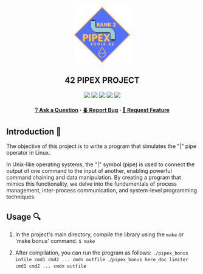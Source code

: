 <div align="center">
  <img src="img/pipex.png" alt="Logo" width="150" height="150">
  <h2>42 PIPEX PROJECT</h2>
    <a href= https://github.com/emre-mr246/42-evaluation><img src="https://img.shields.io/badge/score-125%20%2F%20100-success?style=for-the-badge"/></a>
    <a href= https://github.com/emre-mr246/42-evaluation><img src="https://img.shields.io/badge/circle-2-magenta?style=for-the-badge"/></a>
    <a href= https://github.com/emre-mr246/42-evaluation><img src="https://img.shields.io/badge/42-Evaluation-red?style=for-the-badge"/></a>
    <a href= https://github.com/emre-mr246/42-evaluation><img src="https://img.shields.io/github/last-commit/emre-mr246/42_ring2_pipex?style=for-the-badge"/></a>
    <a href="https://42istanbul.com.tr/"><img src="https://img.shields.io/badge/42-ISTANBUL-white?style=for-the-badge"/></a>
   
<h4>
    <a href="https://github.com/emre-mr246/42_ring2_pipex/issues">❔ Ask a Question</a>
  <span> · </span>
    <a href="https://github.com/emre-mr246/42_ring2_pipex/issues">🪲 Report Bug</a>
  <span> · </span>
    <a href="https://github.com/emre-mr246/42_ring2_pipex/issues">💬 Request Feature</a>
</h4>
</div>

## Introduction 🚀

The objective of this project is to write a program that simulates the "|" pipe operator in Linux.

In Unix-like operating systems, the "|" symbol (pipe) is used to connect the output of one command to the input of another, enabling powerful command chaining and data manipulation. By creating a program that mimics this functionality, we delve into the fundamentals of process management, inter-process communication, and system-level programming techniques.
  
## Usage 🔍

1. In the project's main directory, compile the library using the `make` or 'make bonus' command.
   `$ make` 

2.  After compilation, you can run the program as follows:
    `./pipex_bonus infile cmd1 cmd2 ... cmdn outfile`
    `./pipex_bonus here_doc limiter cmd1 cmd2 ... cmdn outfile`
